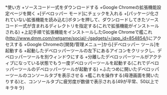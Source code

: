 *使い方
+ソースコード一式をダウンロードする
+Google Chromeの拡張機能設定ページを開く
+[デベロッパー モード]にチェックを入れる
+[パッケージ化されていない拡張機能を読み込む]ボタンを押して、ダウンロードしてきたソースコード一式が含まれるディレクトリを指定する(これで拡張機能がインストールされる)
+上記手順で拡張機能をインストールしたGoogle Chromeで艦これ(http://www.dmm.com/netgame/social/-/gadgets/=/app_id=854854/)にアクセスする
+Google Chromeの[開発/管理メニュー]から[デベロッパー ツール]を起動する
+起動したデベロッパーツールの左下にあるアイコンをクリックし、デベロッパーツールを別ウィンドウにする
+分離したデベロッパーツールがアクティブになっている状態でもう一度デベロッパーツールを起動する(これでデベロッパーツールのデベロッパーツールが起動する)
+ふたつめに開いたデベロッパーツールのコンソールタブを表示させる
+艦これを操作する(母港画面を開いたりする)と、コンソールタブに疲労度が数値で表示される(49が平常、50以上でキラキラ)

